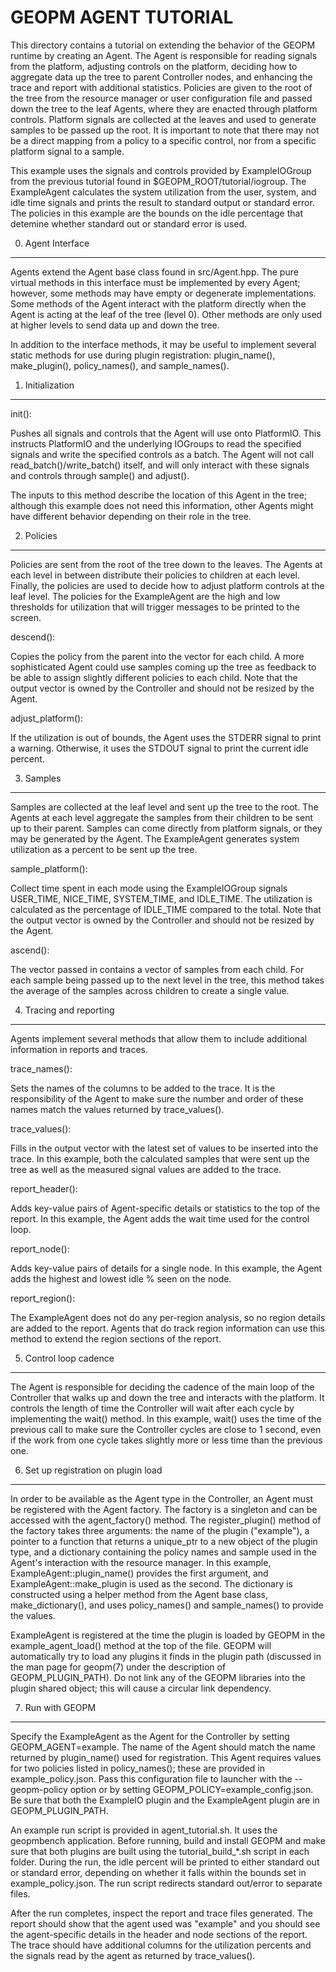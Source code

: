 GEOPM AGENT TUTORIAL
====================

This directory contains a tutorial on extending the behavior of the
GEOPM runtime by creating an Agent.  The Agent is responsible for
reading signals from the platform, adjusting controls on the platform,
deciding how to aggregate data up the tree to parent Controller nodes,
and enhancing the trace and report with additional statistics.
Policies are given to the root of the tree from the resource manager
or user configuration file and passed down the tree to the leaf
Agents, where they are enacted through platform controls.  Platform
signals are collected at the leaves and used to generate samples to be
passed up the root.  It is important to note that there may not be a
direct mapping from a policy to a specific control, nor from a
specific platform signal to a sample.

This example uses the signals and controls provided by ExampleIOGroup
from the previous tutorial found in $GEOPM_ROOT/tutorial/iogroup.  The
ExampleAgent calculates the system utilization from the user, system,
and idle time signals and prints the result to standard output or
standard error.  The policies in this example are the bounds on the
idle percentage that detemine whether standard out or standard error
is used.


0. Agent Interface
------------------

Agents extend the Agent base class found in src/Agent.hpp.  The pure
virtual methods in this interface must be implemented by every Agent;
however, some methods may have empty or degenerate implementations.
Some methods of the Agent interact with the platform directly when the
Agent is acting at the leaf of the tree (level 0).  Other methods are
only used at higher levels to send data up and down the tree.

In addition to the interface methods, it may be useful to implement
several static methods for use during plugin registration: plugin_name(),
make_plugin(), policy_names(), and sample_names().


1. Initialization
-----------------

init():

  Pushes all signals and controls that the Agent will use onto
  PlatformIO.  This instructs PlatformIO and the underlying IOGroups
  to read the specified signals and write the specified controls as a
  batch.  The Agent will not call read_batch()/write_batch() itself,
  and will only interact with these signals and controls through
  sample() and adjust().

  The inputs to this method describe the location of this Agent in the
  tree; although this example does not need this information, other
  Agents might have different behavior depending on their role in the
  tree.


2. Policies
-----------

Policies are sent from the root of the tree down to the leaves.  The
Agents at each level in between distribute their policies to children
at each level. Finally, the policies are used to decide how to adjust
platform controls at the leaf level.  The policies for the
ExampleAgent are the high and low thresholds for utilization that will
trigger messages to be printed to the screen.

descend():

  Copies the policy from the parent into the vector for each child.
  A more sophisticated Agent could use samples coming up the tree as
  feedback to be able to assign slightly different policies to each
  child.  Note that the output vector is owned by the Controller
  and should not be resized by the Agent.

adjust_platform():

  If the utilization is out of bounds, the Agent uses the STDERR
  signal to print a warning.  Otherwise, it uses the STDOUT signal to
  print the current idle percent.


3. Samples
----------

Samples are collected at the leaf level and sent up the tree to the
root.  The Agents at each level aggregate the samples from their
children to be sent up to their parent.  Samples can come directly
from platform signals, or they may be generated by the Agent.  The
ExampleAgent generates system utilization as a percent to be sent up
the tree.

sample_platform():

  Collect time spent in each mode using the ExampleIOGroup signals
  USER_TIME, NICE_TIME, SYSTEM_TIME, and IDLE_TIME.  The utilization
  is calculated as the percentage of IDLE_TIME compared to the
  total.  Note that the output vector is owned by the Controller and
  should not be resized by the Agent.

ascend():

  The vector passed in contains a vector of samples from each child.
  For each sample being passed up to the next level in the tree,
  this method takes the average of the samples across children to
  create a single value.


4. Tracing and reporting
------------------------

Agents implement several methods that allow them to include additional
information in reports and traces.

trace_names():

  Sets the names of the columns to be added to the trace.  It is the
  responsibility of the Agent to make sure the number and order of
  these names match the values returned by trace_values().

trace_values():

  Fills in the output vector with the latest set of values to be
  inserted into the trace.  In this example, both the calculated
  samples that were sent up the tree as well as the measured signal
  values are added to the trace.

report_header():

  Adds key-value pairs of Agent-specific details or statistics to the
  top of the report.  In this example, the Agent adds the wait time
  used for the control loop.

report_node():

  Adds key-value pairs of details for a single node.  In this example,
  the Agent adds the highest and lowest idle % seen on the node.

report_region():

  The ExampleAgent does not do any per-region analysis, so no region
  details are added to the report.  Agents that do track region
  information can use this method to extend the region sections of
  the report.

5. Control loop cadence
-----------------------

The Agent is responsible for deciding the cadence of the main loop
of the Controller that walks up and down the tree and interacts with the
platform.  It controls the length of time the Controller will wait
after each cycle by implementing the wait() method.  In this example,
wait() uses the time of the previous call to make sure the Controller
cycles are close to 1 second, even if the work from one cycle takes
slightly more or less time than the previous one.


6. Set up registration on plugin load
-------------------------------------

In order to be available as the Agent type in the Controller, an Agent must
be registered with the Agent factory.  The factory is a singleton
and can be accessed with the agent_factory() method.  The
register_plugin() method of the factory takes three arguments: the name
of the plugin ("example"), a pointer to a function that returns a
unique_ptr to a new object of the plugin type, and a dictionary containing the
policy names and sample used in the Agent's interaction with the resource manager.
In this example,
ExampleAgent::plugin_name() provides the first argument, and
ExampleAgent::make_plugin is used as the second.  The dictionary is constructed
using a helper method from the Agent base class, make_dictionary(), and uses
policy_names() and sample_names() to provide the values.

ExampleAgent is registered at the time the plugin is loaded by GEOPM
in the example_agent_load() method at the top of the file.  GEOPM will
automatically try to load any plugins it finds in the plugin path
(discussed in the man page for geopm(7) under the description of
GEOPM_PLUGIN_PATH).  Do not link any of the GEOPM libraries into the
plugin shared object; this will cause a circular link dependency.


7. Run with GEOPM
-----------------

Specify the ExampleAgent as the Agent for the Controller by setting
GEOPM_AGENT=example.  The name of the Agent should match the name
returned by plugin_name() used for registration.  This Agent requires
values for two policies listed in policy_names(); these are provided
in example_policy.json.  Pass this configuration file to launcher with
the --geopm-policy option or by setting
GEOPM_POLICY=example_config.json.  Be sure that both the ExampleIO
plugin and the ExampleAgent plugin are in GEOPM_PLUGIN_PATH.

An example run script is provided in agent_tutorial.sh.  It uses the
geopmbench application.  Before running, build and install GEOPM and
make sure that both plugins are built using the tutorial_build_*.sh
script in each folder.  During the run, the idle percent will be
printed to either standard out or standard error, depending on whether
it falls within the bounds set in example_policy.json.  The run script
redirects standard out/error to separate files.

After the run completes, inspect the report and trace files generated.
The report should show that the agent used was "example" and you should see
the agent-specific details in the header and node sections of the report.
The trace should have additional columns for the utilization percents and
the signals read by the agent as returned by trace_values().
